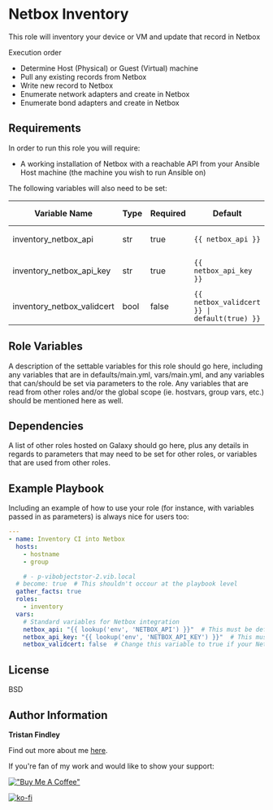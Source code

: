 # Netbox Inventory

This role will inventory your device or VM and update that record in Netbox

Execution order

- Determine Host (Physical) or Guest (Virtual) machine
- Pull any existing records from Netbox
- Write new record to Netbox
- Enumerate network adapters and create in Netbox
- Enumerate bond adapters and create in Netbox

## Requirements

In order to run this role you will require:
- A working installation of Netbox with a reachable API from your Ansible Host machine (the machine you wish to run Ansible on)

The following variables will also need to be set:

| Variable Name              | Type | Required | Default                                      | Example                      | Playbook Env example                                      |
| -------------------------- | ---- | -------- | -------------------------------------------- | ---------------------------- | --------------------------------------------------------- |
| inventory_netbox_api       | str  | true     | `{{ netbox_api }}`                           | https://netboxurl.domain.tld | `netbox_api: "{{ lookup('env', 'NETBOX_API') }}"`         |
| inventory_netbox_api_key   | str  | true     | `{{ netbox_api_key }}`                       | abcdef1234567890             | `netbox_api_key: "{{ lookup('env', 'NETBOX_API_KEY') }}"` |
| inventory_netbox_validcert | bool | false    | `{{ netbox_validcert }} \| default(true) }}` | true                         |                                                           |

## Role Variables

A description of the settable variables for this role should go here, including any variables that are in defaults/main.yml, vars/main.yml, and any variables that can/should be set via parameters to the role. Any variables that are read from other roles and/or the global scope (ie. hostvars, group vars, etc.) should be mentioned here as well.

## Dependencies

A list of other roles hosted on Galaxy should go here, plus any details in regards to parameters that may need to be set for other roles, or variables that are used from other roles.

## Example Playbook

Including an example of how to use your role (for instance, with variables passed in as parameters) is always nice for users too:

```yaml
---
- name: Inventory CI into Netbox
  hosts:
    - hostname
    - group

    # - p-vibobjectstor-2.vib.local
  # become: true  # This shouldn't occour at the playbook level
  gather_facts: true
  roles:
    - inventory
  vars:
    # Standard variables for Netbox integration
    netbox_api: "{{ lookup('env', 'NETBOX_API') }}"  # This must be defined in your environmental variables.
    netbox_api_key: "{{ lookup('env', 'NETBOX_API_KEY') }}"  # This must be defined in your environmental variables. DO NOT HARD CODE!
    netbox_validcert: false  # Change this variable to true if your Netbox server is using untrusted (i.e: self-signed) certificates

```

## License

BSD

## Author Information

**Tristan Findley**

Find out more about me [here](https://about.me/tfindley).

If you're fan of my work and would like to show your support:

[!["Buy Me A Coffee"](https://www.buymeacoffee.com/assets/img/custom_images/yellow_img.png)](https://www.buymeacoffee.com/tristan)

[![ko-fi](https://ko-fi.com/img/githubbutton_sm.svg)](https://ko-fi.com/Z8Z016573P)
